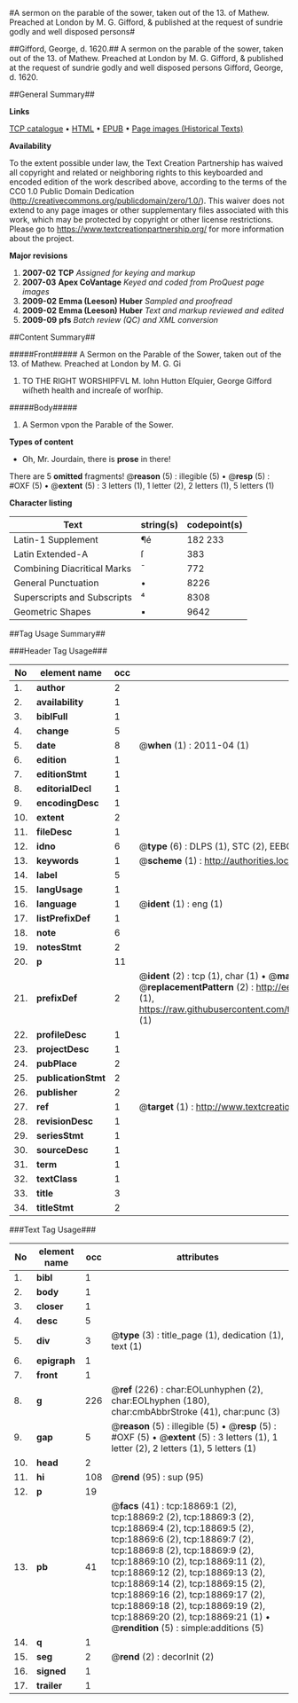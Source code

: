 #A sermon on the parable of the sower, taken out of the 13. of Mathew. Preached at London by M. G. Gifford, & published at the request of sundrie godly and well disposed persons#

##Gifford, George, d. 1620.##
A sermon on the parable of the sower, taken out of the 13. of Mathew. Preached at London by M. G. Gifford, & published at the request of sundrie godly and well disposed persons
Gifford, George, d. 1620.

##General Summary##

**Links**

[TCP catalogue](http://www.ota.ox.ac.uk/tcp/)  • 
[HTML](http://tei.it.ox.ac.uk/tcp/Texts-HTML/free/A01/A01731.html)  • 
[EPUB](http://tei.it.ox.ac.uk/tcp/Texts-EPUB/free/A01/A01731.epub) • 
[Page images (Historical Texts)](https://historicaltexts.jisc.ac.uk/eebo-99853485e)

**Availability**

To the extent possible under law, the Text Creation Partnership has waived all copyright and related or neighboring rights to this keyboarded and encoded edition of the work described above, according to the terms of the CC0 1.0 Public Domain Dedication (http://creativecommons.org/publicdomain/zero/1.0/). This waiver does not extend to any page images or other supplementary files associated with this work, which may be protected by copyright or other license restrictions. Please go to https://www.textcreationpartnership.org/ for more information about the project.

**Major revisions**

1. __2007-02__ __TCP__ *Assigned for keying and markup*
1. __2007-03__ __Apex CoVantage__ *Keyed and coded from ProQuest page images*
1. __2009-02__ __Emma (Leeson) Huber__ *Sampled and proofread*
1. __2009-02__ __Emma (Leeson) Huber__ *Text and markup reviewed and edited*
1. __2009-09__ __pfs__ *Batch review (QC) and XML conversion*

##Content Summary##

#####Front#####
A Sermon on the Parable of the Sower, taken out of the 13. of Mathew. Preached at London by M. G. Gi
1. TO THE RIGHT WORSHIPFVL M. Iohn Hutton Eſquier, George Gifford wiſheth health and increaſe of worſhip.

#####Body#####

1. A Sermon vpon the Parable of the Sower.

**Types of content**

  * Oh, Mr. Jourdain, there is **prose** in there!

There are 5 **omitted** fragments! 
 @__reason__ (5) : illegible (5)  •  @__resp__ (5) : #OXF (5)  •  @__extent__ (5) : 3 letters (1), 1 letter (2), 2 letters (1), 5 letters (1)

**Character listing**


|Text|string(s)|codepoint(s)|
|---|---|---|
|Latin-1 Supplement|¶é|182 233|
|Latin Extended-A|ſ|383|
|Combining             Diacritical Marks|̄|772|
|General Punctuation|•|8226|
|Superscripts             and Subscripts|⁴|8308|
|Geometric Shapes|▪|9642|

##Tag Usage Summary##

###Header Tag Usage###

|No|element name|occ|attributes|
|---|---|---|---|
|1.|__author__|2||
|2.|__availability__|1||
|3.|__biblFull__|1||
|4.|__change__|5||
|5.|__date__|8| @__when__ (1) : 2011-04 (1)|
|6.|__edition__|1||
|7.|__editionStmt__|1||
|8.|__editorialDecl__|1||
|9.|__encodingDesc__|1||
|10.|__extent__|2||
|11.|__fileDesc__|1||
|12.|__idno__|6| @__type__ (6) : DLPS (1), STC (2), EEBO-CITATION (1), PROQUEST (1), VID (1)|
|13.|__keywords__|1| @__scheme__ (1) : http://authorities.loc.gov/ (1)|
|14.|__label__|5||
|15.|__langUsage__|1||
|16.|__language__|1| @__ident__ (1) : eng (1)|
|17.|__listPrefixDef__|1||
|18.|__note__|6||
|19.|__notesStmt__|2||
|20.|__p__|11||
|21.|__prefixDef__|2| @__ident__ (2) : tcp (1), char (1)  •  @__matchPattern__ (2) : ([0-9\-]+):([0-9IVX]+) (1), (.+) (1)  •  @__replacementPattern__ (2) : http://eebo.chadwyck.com/downloadtiff?vid=$1&page=$2 (1), https://raw.githubusercontent.com/textcreationpartnership/Texts/master/tcpchars.xml#$1 (1)|
|22.|__profileDesc__|1||
|23.|__projectDesc__|1||
|24.|__pubPlace__|2||
|25.|__publicationStmt__|2||
|26.|__publisher__|2||
|27.|__ref__|1| @__target__ (1) : http://www.textcreationpartnership.org/docs/. (1)|
|28.|__revisionDesc__|1||
|29.|__seriesStmt__|1||
|30.|__sourceDesc__|1||
|31.|__term__|1||
|32.|__textClass__|1||
|33.|__title__|3||
|34.|__titleStmt__|2||


###Text Tag Usage###

|No|element name|occ|attributes|
|---|---|---|---|
|1.|__bibl__|1||
|2.|__body__|1||
|3.|__closer__|1||
|4.|__desc__|5||
|5.|__div__|3| @__type__ (3) : title_page (1), dedication (1), text (1)|
|6.|__epigraph__|1||
|7.|__front__|1||
|8.|__g__|226| @__ref__ (226) : char:EOLunhyphen (2), char:EOLhyphen (180), char:cmbAbbrStroke (41), char:punc (3)|
|9.|__gap__|5| @__reason__ (5) : illegible (5)  •  @__resp__ (5) : #OXF (5)  •  @__extent__ (5) : 3 letters (1), 1 letter (2), 2 letters (1), 5 letters (1)|
|10.|__head__|2||
|11.|__hi__|108| @__rend__ (95) : sup (95)|
|12.|__p__|19||
|13.|__pb__|41| @__facs__ (41) : tcp:18869:1 (2), tcp:18869:2 (2), tcp:18869:3 (2), tcp:18869:4 (2), tcp:18869:5 (2), tcp:18869:6 (2), tcp:18869:7 (2), tcp:18869:8 (2), tcp:18869:9 (2), tcp:18869:10 (2), tcp:18869:11 (2), tcp:18869:12 (2), tcp:18869:13 (2), tcp:18869:14 (2), tcp:18869:15 (2), tcp:18869:16 (2), tcp:18869:17 (2), tcp:18869:18 (2), tcp:18869:19 (2), tcp:18869:20 (2), tcp:18869:21 (1)  •  @__rendition__ (5) : simple:additions (5)|
|14.|__q__|1||
|15.|__seg__|2| @__rend__ (2) : decorInit (2)|
|16.|__signed__|1||
|17.|__trailer__|1||
